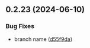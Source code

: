 ## 0.2.23 (2024-06-10)


### Bug Fixes

* branch name ([d55f9da](https://github.com/tiavina-mika/check-password-complexity/commit/d55f9daa5d06d076b2a97e689f82cc8027c9f4d9))




